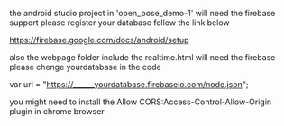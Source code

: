 

the android studio project in 'open_pose_demo-1' will need the firebase support
please register your database follow the link below 

https://firebase.google.com/docs/android/setup


also the webpage folder include the realtime.html will need the firebase please chenge yourdatabase in the code 


var url = "https://______yourdatabase.firebaseio.com/node.json";

you might need to install the Allow CORS:Access-Control-Allow-Origin plugin in chrome browser

